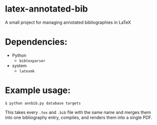 # latex-annotated-bib
A small project for managing annotated bibliographies in LaTeX

# Dependencies:

* Python
  * `bibtexparser`
* system
  * `latexmk`

# Example usage:

```
$ python annbib.py database targets
```

This takes every `.tex` and `.bib` file with the same name and merges them into one bibliography entry, compiles, and renders them into a single PDF.
